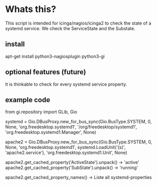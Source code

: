 # Whats this?

This script is intended for icinga/nagios/icinga2 to check the state of a
systemd service. We check the ServiceState and the Substate.

## install

  apt-get install python3-nagiosplugin python3-gi

## optional features (future)

It is thinkable to check for every systemd service property.

## example code

from gi.repository import GLib, Gio

systemd = Gio.DBusProxy.new_for_bus_sync(Gio.BusType.SYSTEM, 0, None,  'org.freedesktop.systemd1',  '/org/freedesktop/systemd1',  'org.freedesktop.systemd1.Manager', None)

apache2 = Gio.DBusProxy.new_for_bus_sync(Gio.BusType.SYSTEM, 0, None,  'org.freedesktop.systemd1',  systemd.LoadUnit('(s)', 'apache2.service'),  'org.freedesktop.systemd1.Unit', None)

apache2.get_cached_property('ActiveState').unpack()
-> 'active'
apache2.get_cached_property('SubState').unpack()
-> 'running'

apache2.get_cached_property_names()
-> Liste all systemd-properties
